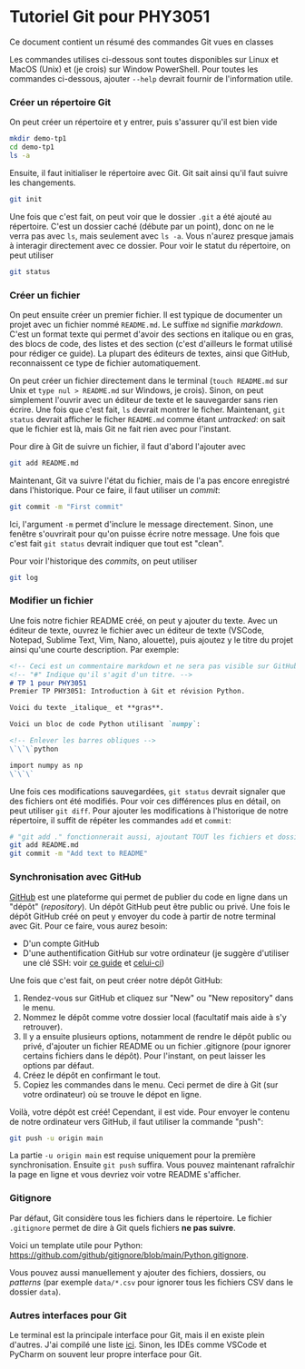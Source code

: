 # Tutoriel Git pour PHY3051

Ce document contient un résumé des commandes Git vues en classes

Les commandes utilises ci-dessous sont toutes disponibles sur Linux et MacOS (Unix) et (je crois) sur Window PowerShell. Pour toutes les commandes ci-dessous, ajouter `--help` devrait fournir de l'information utile.

### Créer un répertoire Git
On peut créer un répertoire et y entrer, puis s'assurer qu'il est bien vide

```bash
mkdir demo-tp1
cd demo-tp1
ls -a
```

Ensuite, il faut initialiser le répertoire avec Git. Git sait ainsi qu'il faut suivre les changements.

```bash
git init
```

Une fois que c'est fait, on peut voir que le dossier `.git` a été ajouté au répertoire. C'est un dossier caché (débute par un point), donc on ne le verra pas avec `ls`, mais seulement avec `ls -a`. Vous n'aurez presque jamais à interagir directement avec ce dossier. Pour voir le statut du répertoire, on peut utiliser

```bash
git status
```

### Créer un fichier
On peut ensuite créer un premier fichier. Il est typique de documenter un projet avec un fichier nommé `README.md`. Le suffixe `md` signifie _markdown_. C'est un format texte qui permet d'avoir des sections en italique ou en gras, des blocs de code, des listes et des section (c'est d'ailleurs le format utilisé pour rédiger ce guide). La plupart des éditeurs de textes, ainsi que GitHub, reconnaissent ce type de fichier automatiquement.

On peut créer un fichier directement dans le terminal (`touch README.md` sur Unix et `type nul > README.md` sur Windows, je crois). Sinon, on peut simplement l'ouvrir avec un éditeur de texte et le sauvegarder sans rien écrire. Une fois que c'est fait, `ls` devrait montrer le ficher. Maintenant, `git status` devrait afficher le ficher `README.md` comme étant _untracked_: on sait que le fichier est là, mais Git ne fait rien avec pour l'instant.

Pour dire à Git de suivre un fichier, il faut d'abord l'ajouter avec

```bash
git add README.md
```

Maintenant, Git va suivre l'état du fichier, mais de l'a pas encore enregistré dans l'historique. Pour ce faire, il faut utiliser un _commit_:

```bash
git commit -m "First commit"
```

Ici, l'argument `-m` permet d'inclure le message directement. Sinon, une fenêtre s'ouvrirait pour qu'on puisse écrire notre message. Une fois que c'est fait `git status` devrait indiquer que tout est "clean".

Pour voir l'historique des _commits_, on peut utiliser

```bash
git log
```

### Modifier un fichier
Une fois notre fichier README créé, on peut y ajouter du texte. Avec un éditeur de texte, ouvrez le fichier avec un éditeur de texte (VSCode, Notepad, Sublime Text, Vim, Nano, alouette), puis ajoutez y le titre du projet ainsi qu'une courte description. Par exemple:

```markdown
<!-- Ceci est un commentaire markdown et ne sera pas visible sur GitHub -->
<!-- "#" Indique qu'il s'agit d'un titre. -->
# TP 1 pour PHY3051
Premier TP PHY3051: Introduction à Git et révision Python.

Voici du texte _italique_ et **gras**.

Voici un bloc de code Python utilisant `numpy`:

<!-- Enlever les barres obliques -->
\`\`\`python

import numpy as np
\`\`\`
```

Une fois ces modifications sauvegardées, `git status` devrait signaler que des fichiers ont été modifiés.
Pour voir ces différences plus en détail, on peut utiliser `git diff`.
Pour ajouter les modifications à l'historique de notre répertoire, il suffit de répéter les commandes  `add` et `commit`:

```bash
# "git add ." fonctionnerait aussi, ajoutant TOUT les fichiers et dossiers
git add README.md
git commit -m "Add text to README"
```

### Synchronisation avec GitHub
[GitHub](https://github.com/) est une plateforme qui permet de publier du code en ligne dans un "dépôt" (_repository_).
Un dépôt GitHub peut être public ou privé. Une fois le dépôt GitHub créé on peut y envoyer du code à partir de notre terminal avec Git.
Pour ce faire, vous aurez besoin:

- D'un compte GitHub
- D'une authentification GitHub sur votre ordinateur (je suggère d'utiliser une clé SSH: voir [ce guide](https://docs.github.com/en/get-started/quickstart/set-up-git#authenticating-with-github-from-git) et [celui-ci](https://docs.github.com/en/authentication/connecting-to-github-with-ssh/adding-a-new-ssh-key-to-your-github-account))

Une fois que c'est fait, on peut créer notre dépôt GitHub:

1. Rendez-vous sur GitHub et cliquez sur "New" ou "New repository" dans le menu.
2. Nommez le dépôt comme votre dossier local (facultatif mais aide à s'y retrouver).
3. Il y a ensuite plusieurs options, notamment de rendre le dépôt public ou privé, d'ajouter un fichier README ou un fichier .gitignore (pour ignorer certains fichiers dans le dépôt).
Pour l'instant, on peut laisser les options par défaut.
4. Créez le dépôt en confirmant le tout.
5. Copiez les commandes dans le menu. Ceci permet de dire à Git (sur votre ordinateur) où se trouve le dépot en ligne.

Voilà, votre dépôt est créé! Cependant, il est vide.
Pour envoyer le contenu de notre ordinateur vers GitHub, il faut utiliser la commande "push":

```bash
git push -u origin main
```

La partie `-u origin main` est requise uniquement pour la première synchronisation. Ensuite `git push` suffira.
Vous pouvez maintenant rafraîchir la page en ligne et vous devriez voir votre README s'afficher.

### Gitignore
Par défaut, Git considère tous les fichiers dans le répertoire.
Le fichier `.gitignore` permet de dire à Git quels fichiers **ne pas suivre**.

Voici un template utile pour Python: https://github.com/github/gitignore/blob/main/Python.gitignore.

Vous pouvez aussi manuellement y ajouter des fichiers, dossiers, ou _patterns_ (par exemple `data/*.csv` pour ignorer tous les fichiers CSV dans le dossier `data`).

### Autres interfaces pour Git
Le terminal est la principale interface pour Git, mais il en existe plein d'autres.
J'ai compilé une liste [ici](https://github.com/vandalt/phy3051-6051-ressources/#git).
Sinon, les IDEs comme VSCode et PyCharm on souvent leur propre interface pour Git.
